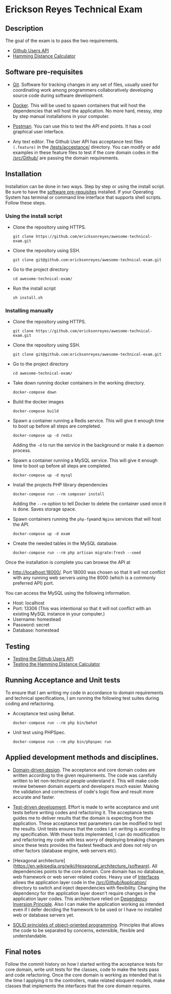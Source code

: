 # Erickson Reyes Technical Exam

## Description
The goal of the exam is to pass the two requirements.
* [Github Users API](docs/GITHUB_API_REQUIREMENTS.md)
* [Hamming Distance Calculator](docs/HAMMING_DISTANCE_REQUIREMENTS.md)


## <a name="preRequisites"></a>Software pre-requisites
* [Git](https://git-scm.com/downloads). Software for tracking changes in any set of files, usually used for 
coordinating work among programmers collaboratively developing source code during software development.

* [Docker](https://docs.docker.com/get-docker/). This will be used to spawn containers that will host the dependencies
 that will host the application. No more hard, messy, step by step manual installations in your computer.
* [Postman](https://www.postman.com/downloads/). You can use this to test the API end points. It has a cool graphical 
user interface.

* Any text editor. The Github User API has acceptance test files `(.feature)` in the [/tests/acceptance/](/tests/acceptance) 
directory. You can modify or add examples in these feature files to test if the core domain codes in the 
[/src/Github/](/src/Github) are passing the domain requirements. 


## Installation
Installation can be done in two ways. Step by step or using the install script. Be sure to have the 
[software pre-requisites](#preRequisites) installed. If your Operating System has terminal or command 
line interface that supports shell scripts. Follow these steps.


### Using the install script
* Clone the repository using HTTPS.
    ```shell script
    git clone https://github.com/ericksonreyes/awesome-technical-exam.git
    ```
  
* Clone the repository using SSH.
    ```shell script
    git clone git@github.com:ericksonreyes/awesome-technical-exam.git
    ```
  
* Go to the project directory
    ```shell script
    cd awesome-technical-exam/
    ```
  
* Run the install script
    ```shell script
    sh install.sh
    ```
  
### Installing manually
* Clone the repository using HTTPS.
    ```shell script
    git clone https://github.com/ericksonreyes/awesome-technical-exam.git
    ```
  
* Clone the repository using SSH.
    ```shell script
    git clone git@github.com:ericksonreyes/awesome-technical-exam.git
    ```
  
* Go to the project directory
    ```shell script
    cd awesome-technical-exam/
    ```
  
* Take down running docker containers in the working directory.
    ```shell script
    docker-compose down
    ```
    
* Build the docker images
    ```shell script
    docker-compose build
    ```
  
* Spawn a container running a Redis service. This will give it enough time to boot up before all steps are completed.
    ```shell script
    docker-compose up -d redis
    ```
    Adding the `-d` to run the service in the background or make it a daemon process.
  
* Spawn a container running a MySQL service. This will give it enough time to boot up before all steps are completed. 
    ```shell script
    docker-compose up -d mysql
    ```
  
* Install the projects PHP library dependencies
    ```shell script
    docker-compose run --rm composer install
    ```
    Adding the `--rm` option to tell Docker to delete the container used once it is done. Saves storage space.
    
* Spawn containers running the `php-fpm`and `Nginx` services that will host the API.
    ```shell script
    docker-compose up -d exam
    ```
       
* Create the needed tables in the MySQL database.
    ```shell script
    docker-compose run --rm php artisan migrate:fresh --seed
    ```

Once the installation is complete you can browse the API at 
* [http://localhost:18000/](http://localhost:18000/). 
Port 18000 was chosen so that it will not conflict with any running web servers using the 8000 (which is a commonly 
preferred API) port. 

You can access the MySQL using the following information.
* Host: localhost
* Port: 13306 (This was intentional so that it will not conflict with an existing MySQL instance in your computer.)
* Username: homestead
* Password: secret
* Database: homestead

## Testing
* [Testing the Github Users API](docs/GITHUB_API_TESTING.md)
* [Testing the Hamming Distance Calculator](docs/HAMMING_DISTANCE_TESTING.md)

## Running Acceptance and Unit tests
To ensure that I am writing my code in accordance to domain requirements and technical specifications, I am running 
the following test suites during coding and refactoring.
* Acceptance test using Behat.
    ```shell script
    docker-compose run --rm php bin/behat 
    ```
* Unit test using PHPSpec.
    ```shell script
    docker-compose run --rm php bin/phpspec run
    ```

## Applied development methods and disciplines.
* [Domain-driven design](https://en.wikipedia.org/wiki/Domain-driven_design). The acceptance and core domain codes are 
written according to the given requirements. The code was carefully written to let non-technical people understand it. 
This will make code review between domain experts and developers much easier. Making the validation and correctness of 
code's logic flow and result more accurate and faster.

* [Test-driven development](https://en.wikipedia.org/wiki/Test-driven_development). Effort is made to write acceptance 
and unit tests before writing codes and refactoring it. The acceptance tests guides me to deliver results that the domain 
is expecting from the application. These acceptance test parameters can be modified to test the results. Unit tests 
ensures that the codes I am writing is according to my specification. With these tests implemented, I can do modification
and refactoring my code with less worry of deploying breaking changes since these tests provides the fastest feedback and
does not rely on other factors (database engine, web servers etc).

* [Hexagonal architecture](https://en.wikipedia.org/wiki/Hexagonal_architecture_(software). All dependencies points to 
the core domain. Core domain has no database, web framework or web server related codes. Heavy use of 
[Interfaces](https://www.php.net/manual/en/language.oop5.interfaces.php) allows the application layer code in the 
[/src/Github/Application/](/src/Github/Application) directory to switch and inject dependencies with flexibility. 
Changing the dependency for the application layer doesn't require changes in the application layer codes. This architecture 
relied on [Dependency Inversion Principle](https://en.wikipedia.org/wiki/Dependency_inversion_principle). Also I can 
make the application working as intended even if I defer deciding the framework to be used or I have no installed web 
or database servers yet. 
  
* [SOLID principles of object-oriented programming](https://en.wikipedia.org/wiki/SOLID). Principles that allows the code 
to be separated by concerns, extensible, flexible and understandable.

## Final notes
Follow the commit history on how I started writing the acceptance tests for core domain, write unit tests for the classes, 
code to make the tests pass and code refactoring. Once the core domain is working as intended that is the time I applying 
it to the controllers, make related eloquent models, make classes that implements the interfaces that the core domain requires.     